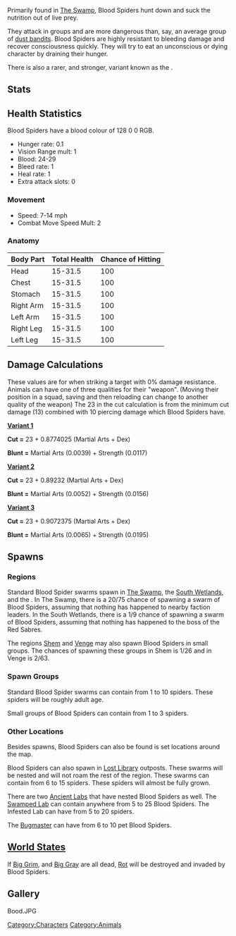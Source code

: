 Primarily found in [The Swamp](The_Swamp.md "wikilink"), Blood Spiders hunt
down and suck the nutrition out of live prey.

They attack in groups and are more dangerous than, say, an average group
of [dust bandits](Dust_Bandits.md "wikilink"). Blood Spiders are highly
resistant to bleeding damage and recover consciousness quickly. They
will try to eat an unconscious or dying character by draining their
hunger.

There is also a rarer, and stronger, variant known as the [](Elder_Blood_Spider.md).

## Stats

## Health Statistics

Blood Spiders have a blood colour of 128 0 0 RGB.

- Hunger rate: 0.1
- Vision Range mult: 1
- Blood: 24-29
- Bleed rate: 1
- Heal rate: 1
- Extra attack slots: 0

### Movement

- Speed: 7-14 mph
- Combat Move Speed Mult: 2

### Anatomy

| Body Part | Total Health | Chance of Hitting |
|-----------|--------------|-------------------|
| Head      | 15-31.5      | 100               |
| Chest     | 15-31.5      | 100               |
| Stomach   | 15-31.5      | 100               |
| Right Arm | 15-31.5      | 100               |
| Left Arm  | 15-31.5      | 100               |
| Right Leg | 15-31.5      | 100               |
| Left Leg  | 15-31.5      | 100               |

## Damage Calculations

These values are for when striking a target with 0% damage resistance.
Animals can have one of three qualities for their "weapon". (Moving
their position in a squad, saving and then reloading can change to
another quality of the weapon) The 23 in the cut calculation is from the
minimum cut damage (13) combined with 10 piercing damage which Blood
Spiders have.

**<u>Variant 1</u>**

**Cut =** 23 + 0.8774025 (Martial Arts + Dex)

**Blunt =** Martial Arts (0.0039) + Strength (0.0117)

**<u>Variant 2</u>**

**Cut =** 23 + 0.89232 (Martial Arts + Dex)

**Blunt =** Martial Arts (0.0052) + Strength (0.0156)

**<u>Variant 3</u>**

**Cut =** 23 + 0.9072375 (Martial Arts + Dex)

**Blunt =** Martial Arts (0.0065) + Strength (0.0195)

## Spawns

### Regions

Standard Blood Spider swarms spawn in [The Swamp](The_Swamp.md "wikilink"),
the [South Wetlands](South_Wetlands.md "wikilink"), and the [](Burning_Forest.md). In The Swamp, there is a 20/75
chance of spawning a swarm of Blood Spiders, assuming that nothing has
happened to nearby faction leaders. In the South Wetlands, there is a
1/9 chance of spawning a swarm of Blood Spiders, assuming that nothing
has happened to the boss of the Red Sabres.

The regions [Shem](Shem.md "wikilink") and [Venge](Venge.md "wikilink") may
also spawn Blood Spiders in small groups. The chances of spawning these
groups in Shem is 1/26 and in Venge is 2/63.

### Spawn Groups

Standard Blood Spider swarms can contain from 1 to 10 spiders. These
spiders will be roughly adult age.

Small groups of Blood Spiders can contain from 1 to 3 spiders.

### Other Locations

Besides spawns, Blood Spiders can also be found is set locations around
the map.

Blood Spiders can also spawn in [Lost Library](Lost_Library.md "wikilink")
outposts. These swarms will be nested and will not roam the rest of the
region. These swarms can contain from 6 to 15 spiders. These spiders
will almost be fully grown.

There are two [Ancient Labs](Ancient_Labs.md "wikilink") that have nested
Blood Spiders as well. The [Swamped Lab](Swamped_Lab.md "wikilink") can
contain anywhere from 5 to 25 Blood Spiders. The Infested Lab can have
from 5 to 20 spiders.

The [Bugmaster](Bugmaster.md "wikilink") can have from 6 to 10 pet Blood
Spiders.

## [World States](World_States.md "wikilink")

If [Big Grim](Big_Grim.md "wikilink"), [](Big_Darkbrow.md) and [Big Gray](Big_Gray.md "wikilink")
are all dead, [Rot](Rot.md "wikilink") will be destroyed and invaded by
Blood Spiders.

## Gallery

Bood.JPG

[Category:Characters](Category:Characters "wikilink")
[Category:Animals](Category:Animals "wikilink")